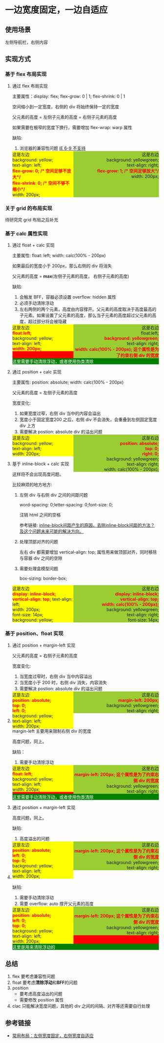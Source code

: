 # 一边宽度固定，一边自适应

## 使用场景

左侧导航栏，右侧内容
    
## 实现方式

### 基于 flex 布局实现

1. 通过 flex 布局实现
    
    主要属性：display: flex; flex-grow: 0 | 1; flex-shrink: 0 | 1
    
    空间缩小到一定宽度，右侧的 div 将始终保持一定的宽度
    
    父元素的高度 = 左侧子元素的高度 = 右侧子元素的高度
    
    如果需要在极窄的宽度下换行，需要增加 flex-wrap: warp 属性
    
    缺陷: 
    
    1. 浏览器的兼容性问题 [IE 6-9 不支持](https://caniuse.com/?search=flex)

    <div style="display: flex;background: red;">
        <div style="background: yellow;text-align: left;flex-grow: 0; width: 200px;flex-shrink: 0;">
            这是左边<br/>
            background: yellow;<br/>
            text-align: left;<br/>
            <strong style="color: red;">flex-grow: 0; /* 空间足够不放大*/</strong><br/>
            <strong style="color: red;">flex-shrink: 0; /* 空间不够不缩小*/</strong><br/>
            width: 200px;<br/>
        </div>
        <div style="background: yellowgreen;text-align: right;flex-grow: 1; width: 200px;">
            这是右边<br/>
            background: yellowgreen;<br/>
            text-align: right;<br/>
            <strong style="color: red;">flex-grow: 1; /* 空间足够放大*/</strong><br/>
            width: 200px;<br/>
        </div>
    </div>
    
### 关于 grid 的布局实现

待研究完 grid 布局之后补充
    
### 基于 calc 属性实现

1. 通过 float + calc 实现

    主要属性: float: left; width: calc(100% - 200px)
    
    如果最后的宽度小于 200px，那么右侧的 div 将消失
    
    父元素的高度 = **max**(左侧子元素的高度， 右侧子元素的高度)
    
    缺陷:
    
    1. 会触发 BFF，容器必须设置 overflow: hidden 属性
    1. 必须手动清除浮动
    1. 左右两侧的两个元素，高度由内容撑开。父元素的高度取决于高度最高的子元素。如果设置了父元素的高度，那么当子元素的高度超过父元素的高度，超过部分将会被隐藏

    <div style="background: red;overflow: hidden;">
        <div style="float:left;background: yellow;text-align: left;width: 200px;">
            这是左边<br/>
            <strong style="color: red;">float:left;</strong><br/>
            background: yellow;<br/>
            text-align: left;<br/>
            <strong style="color: red;">width: 200px;</strong><br/>
        </div>
        <div style="float:left;background: yellowgreen;text-align: right;width: calc(100% - 200px);">
            这是右边<br/>
            float:left;<br/>
            <strong style="color: red;">background: yellowgreen;</strong><br/>
            text-align: right;<br/>
            <strong style="color: red;">width: calc(100% - 200px); 这个属性是为了约束右侧 div 的宽度</strong>
        </div>
    </div>
    <div style="clear: both;background-color: green;color: #ffffff;">这里需要手动清除浮动，或者使用伪类清除</div>

1. 通过 position + calc 实现

    主要属性: position: absolute; width: calc(100% - 200px)
    
    父元素的高度 = 左侧子元素的高度
    
    宽度变化:
    
    1. 如果宽度过窄，右侧 div 当中的内容会溢出
    1. 宽度小于固定宽度200 之后，右侧 div 不会消失，会重叠到左侧固定宽度 div 上方
    1. 需要解决 postion: absolute div 的溢出问题

    <div style="background: red;position: relative;">
        <div style="background: yellow;text-align: left;width: 200px;">
            这是左边<br/>
            background: yellow;<br/>
            text-align: left;<br/>
            width: 200px;
        </div>
        <div style="position: absolute;top: 0; right: 0;background: yellowgreen;text-align: right;width: calc(100% - 200px);">
            这是右边<br/>
            <strong style="color: red;">position: absolute;</strong><br/>
            <strong style="color: red;">top: 0;</strong><br/>
            <strong style="color: red;">right: 0;</strong><br/>
            background: yellowgreen;<br/>
            text-align: right;<br/>
            width: calc(100% - 200px);
        </div>
    </div>
    
1. 基于 inline-block + calc 实现

    这样将不会出现高度问题。
    
    比较麻烦的地方地方:
    1. 左侧 div 与右侧 div 之间的间距问题
    
        word-spacing: 0;letter-spacing: 0;font-size: 0;
        
        注销 html 之间的空格
    
        参考链接: [inline-block间距产生的原因，去除inline-block间距的方法？及这个问题未来可能的解决方向。](https://www.jianshu.com/p/b6fb427308ad)
   
    1. 处理顶部对齐的问题
    
        左右 div 都需要增加 vertical-align: top; 属性用来做顶部对齐，同时移除与容器 div 之间的空隙
        
    1. 需要处理盒模型问题
    
        box-sizing: border-box;
        
    <div style="background: red;font-size: 0;word-spacing: 0;letter-spacing: 0;box-sizing: border-box;">
        <div style="display: inline-block;background: yellow;text-align: left;width: 200px;font-size: 14px;vertical-align: top;">
            这是左边<br/>
            <strong style="color: red;">display: inline-block;<br/></strong>
            <strong style="color: red;">vertical-align: top;</strong>
            text-align: left;<br/>
            width: 200px;<br/>
            font-size: 14px;<br/>
            background: yellow;<br/>
        </div>
        <div style="display: inline-block;background: yellowgreen;text-align: right;width: calc(100% - 200px);font-size: 14px;vertical-align: top;">
            这是右边<br/>
            <strong style="color: red;">display: inline-block;<br/></strong>
            <strong style="color: red;">vertical-align: top;<br/></strong>
            <strong style="color: red;">width: calc(100% - 200px);<br/></strong>
            background: yellowgreen;<br/>
            text-align: right;<br/>
            font-size: 14px;<br/>
        </div>
    </div>
    
### 基于 position、float 实现

1. 通过 position + margin-left 实现

    父元素的高度 = 右侧子元素的高度

    宽度变化:
    
    1. 当宽度过窄时，右侧 div 当中内容溢出
    1. 当宽度小于 200 时，右侧 div 消失，内容消失
    1. 需要解决 postion: absolute div 的溢出问题

    <div style="background: red;position: relative;">
        <div style="position: absolute;top: 0; left: 0;background: yellow;text-align: left;width: 200px;">
            这是左边<br/>
            <strong style="color: red;">position: absolute;</strong><br/>
            <strong style="color: red;">top: 0;</strong><br/>
            <strong style="color: red;">left: 0;</strong><br/>
            background: yellow;<br/>
            text-align: left;<br/>
            width: 200px;
        </div>
        <div style="margin-left: 200px;background: yellowgreen;text-align: right;">
            这是右边<br/>
            <strong style="color: red;">margin-left: 200px;</strong><br/>
            background: yellowgreen;<br/>
            text-align: right;
        </div>
    </div>
    
1. 通过 float + margin-left 实现

    margin-left 主要用来限制右侧 div 的宽度
    
    高度问题，同上。
    
    缺陷：
    1. 需要手动清除浮动

    <div style="background: red;">
        <div style="float: left; background: yellow;text-align: left;width: 200px;">
            这是左边<br/>
            <strong style="color: red;">float: left;</strong><br/>
            background: yellow;<br/>
            text-align: left;<br/>
            width: 200px;
        </div>
        <div style="margin-left: 200px;background: yellowgreen;text-align: right;">
            这是右边<br/>
            <strong style="color: red;">margin-left: 200px; 这个属性是为了约束右侧 div 的宽度</strong><br/>
            background: yellowgreen;<br/>
            text-align: right;
        </div>
    </div>
    <div style="clear: both;background-color: green;color: #ffffff;">这里需要手动清除浮动，或者使用伪类清除</div>
    
1. 通过 position + margin-left 实现

    高度问题，同上。
    
    缺陷:
    1. 高度溢出的问题

    <div style="background: red;position: relative;">
        <div style="position: absolute;left: 0;top: 0; background: yellow;text-align: left;width: 200px;">
            这是左边<br/>
            <strong style="color: red;">position: absolute;<br/>
            left: 0;<br/>
            top: 0; </strong><br/>
            background: yellow;<br/>
            text-align: left;<br/>
            width: 200px;
        </div>
        <div style="margin-left: 200px;background: yellowgreen;text-align: right;">
            这是右边<br/>
            <strong style="color: red;">margin-left: 200px; 这个属性是为了约束右侧 div 的宽度</strong><br/>
            background: yellowgreen;<br/>
            text-align: right;
        </div>
    </div>
    
1. BFF

    缺陷:
    1. 需要手动清除浮动
    1. 需要 overflow: auto 撑开父元素的高度
    
    <div style="background: red; overflow: auto;">
        <div style="float: left; background: yellow;text-align: left; width: 200px;">
            这是左边<br/>
            <strong style="color: red;">position: absolute;<br/>
            left: 0;<br/>
            top: 0; </strong><br/>
            background: yellow;<br/>
            text-align: left;<br/>
            width: 200px;
        </div>
        <div style="margin-left: 0;overflow: auto;background: yellowgreen;text-align: right;">
            这是右边<br/>
            <strong style="color: red;">margin-left: 200px; 这个属性是为了约束右侧 div 的宽度</strong><br/>
            background: yellowgreen;<br/>
            text-align: right;
        </div>
    </div>
    <div style="clear: both;background-color: green;color: #ffffff;">这里是用来清除浮动的</div>
    
## 总结

1. flex 要考虑兼容性问题
1. float 要考虑**清除浮动**和**BFF**的问题
1. position
    * 要考虑高度溢出的问题
    * 需要修改 position 属性
1. clac 只能解决宽度问题，其他的 div 之间的间隔、对齐等还需要自行处理

## 参考链接

* [常用布局：左侧宽度固定，右侧宽度自适应](https://www.cnblogs.com/shimily/articles/12202286.html)


